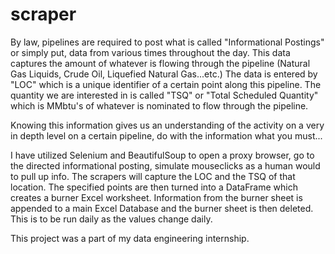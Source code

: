 # scraper

By law, pipelines are required to post what is called "Informational Postings" or simply put, data from various times throughout the day.
This data captures the amount of whatever is flowing through the pipeline (Natural Gas Liquids, Crude Oil, Liquefied Natural Gas...etc.) 
The data is entered by "LOC" which is a unique identifier of a certain point along this pipeline.
The quantity we are interested in is called "TSQ" or "Total Scheduled Quantity" which is MMbtu's of whatever is nominated to flow through the pipeline. 

Knowing this information gives us an understanding of the activity on a very in depth level on a certain pipeline, do with the information what you must... 

I have utilized Selenium and BeautifulSoup to open a proxy browser, go to the directed informational posting, simulate mouseclicks as a human would to pull up info.
The scrapers will capture the LOC and the TSQ of that location. 
The specified points are then turned into a DataFrame which creates a burner Excel worksheet.
Information from the burner sheet is appended to a main Excel Database and the burner sheet is then deleted. 
This is to be run daily as the values change daily. 

This project was a part of my data engineering internship.

